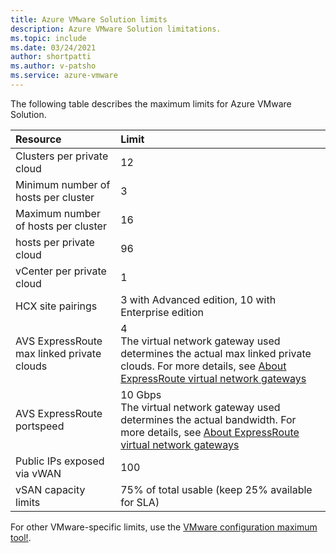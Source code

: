 ```yaml
---
title: Azure VMware Solution limits
description: Azure VMware Solution limitations.
ms.topic: include
ms.date: 03/24/2021
author: shortpatti
ms.author: v-patsho
ms.service: azure-vmware
---
```


<!-- Used in /azure/azure-resource-manager/management/azure-subscription-service-limits.md and concepts-networking.md -->

The following table describes the maximum limits for Azure VMware Solution.

| **Resource** | **Limit** |
| :-- | :-- |
| Clusters per private cloud | 12 |
| Minimum number of hosts per cluster | 3 |
| Maximum number of hosts per cluster | 16 |
| hosts per private cloud | 96 |
| vCenter per private cloud | 1  |
| HCX site pairings | 3 with Advanced edition, 10 with Enterprise edition |
| AVS ExpressRoute max linked private clouds | 4<br />The virtual network gateway used determines the actual max linked private clouds.  For more details, see [About ExpressRoute virtual network gateways](../../expressroute/expressroute-about-virtual-network-gateways.md) | 
| AVS ExpressRoute portspeed | 10 Gbps<br />The virtual network gateway used determines the actual bandwidth. For more details, see [About ExpressRoute virtual network gateways](../../expressroute/expressroute-about-virtual-network-gateways.md) | 
| Public IPs exposed via vWAN | 100 |
| vSAN capacity limits | 75% of total usable (keep 25% available for SLA)  |

For other VMware-specific limits, use the [VMware configuration maximum tool!](https://configmax.vmware.com/).
